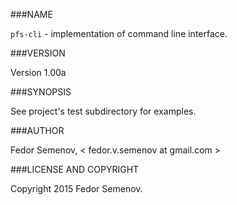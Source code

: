 ###NAME

`pfs-cli` - implementation of command line interface.

###VERSION

Version 1.00a

###SYNOPSIS

See project's test subdirectory for examples.

###AUTHOR

Fedor Semenov, < fedor.v.semenov at gmail.com >

###LICENSE AND COPYRIGHT

Copyright 2015 Fedor Semenov.
